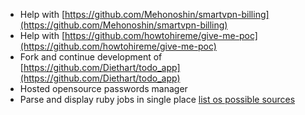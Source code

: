 * Help with [https://github.com/Mehonoshin/smartvpn-billing](https://github.com/Mehonoshin/smartvpn-billing)
* Help with [https://github.com/howtohireme/give-me-poc](https://github.com/howtohireme/give-me-poc)
* Fork and continue development of [https://github.com/Diethart/todo_app](https://github.com/Diethart/todo_app)
* Hosted opensource passwords manager
* Parse and display ruby jobs in single place [list os possible sources](https://github.com/Mehonoshin/pmj/blob/master/doc/sources.md)
